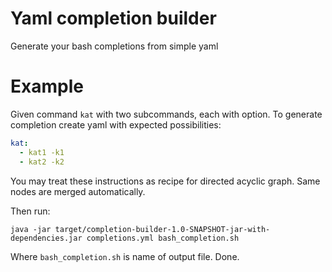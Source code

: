# Yaml completion builder

Generate your bash completions from simple yaml

# Example

Given command `kat` with two subcommands, each with option. To generate completion create yaml with expected possibilities: 

```yaml
kat:
  - kat1 -k1
  - kat2 -k2
```

You may treat these instructions as recipe for directed acyclic graph. Same nodes are merged automatically. 

Then run:
```
java -jar target/completion-builder-1.0-SNAPSHOT-jar-with-dependencies.jar completions.yml bash_completion.sh
```

Where `bash_completion.sh` is name of output file. Done.
